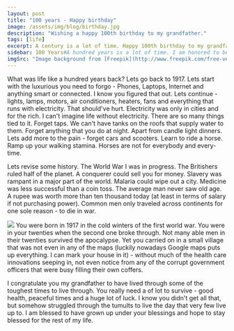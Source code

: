 ```yaml
---
layout: post
title: "100 years - Happy birthday"
image: /assets/img/blog/birthday.jpg
description: "Wishing a happy 100th birthday to my grandfather."
tags: [life]
excerpt: A century is a lot of time. Happy 100th birthday to my grandfather. It is a feat.
sidebar: 100 Years#A hundred years is a lot of time. I am honored to be attending the 100th birthday of my grandfather. It is a feat as well as a feast to remember. A lot has changed in the last century. A lot will in the next one. It is a feat that you lived so long. Congratulations.
imgSrc: "Image background from [Freepik](http://www.freepik.com/free-vector/balloon-party-background_780957.htm)"
---
```


What was life like a hundred years back? Lets go back to 1917. Lets start with the luxurious you need to forgo - Phones, Laptops, Internet and anything smart or connected. I know you figured that out. Lets continue - lights, lamps, motors, air conditioners, heaters, fans and everything that runs with electricity. That should've hurt. Electricity was only in cities and for the rich. I can't imagine life without electricity. There are so many things tied to it. Forget taps. We can't have tanks on the roofs that supply water to them. Forget anything that you do at night. Apart from candle light dinners. Lets add more to the pain - forget cars and scooters. Learn to ride a horse. Ramp up your walking stamina. Horses are not for everybody and every-time.

Lets revise some history. The World War I was in progress. The Britishers ruled half of the planet. A conquerer could sell you for money. Slavery was rampant in a major part of the world. Malaria could wipe out a city. Medicine was less successful than a coin toss. The average man never saw old age. A rupee was worth more than ten thousand today (at least in terms of salary if not purchasing power). Common men only traveled across continents for one sole reason - to die in war.

<img class="col-md-12 col-lg-6 img-fluid rounded" src="{{ site.url }}/assets/img/blog/babaji.jpg">
You were born in 1917 in the cold winters of the first world war. You were in your twenties when the second one broke through. Not many able men in their twenties survived the apocalypse. Yet you carried on in a small village that was not even in any of the maps (luckily nowadays Google maps puts up everything. I can mark your house in it) - without much of the health care innovations seeping in, not even notice from any of the corrupt government officers that were busy filling their own coffers.

I congratulate you my grandfather to have lived through some of the toughest times to live through. You really need a of lot to survive - good health, peaceful times and a huge lot of luck. I know you didn't get all that, but somehow struggled through the tumults to live the day that very few live up to. I am blessed to have grown up under your blessings and hope to stay blessed for the rest of my life.
